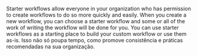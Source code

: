 Starter workflows allow everyone in your organization who has permission to create workflows to do so more quickly and easily. When you create a new workflow, you can choose a starter workflow and some or all of the work of writing the workflow will be done for you. You can use starter workflows as a starting place to build your custom workflow or use them as-is. Isso não só poupa tempo, como promove consistência e práticas recomendadas na sua organização.
